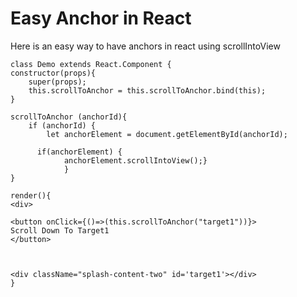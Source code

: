 # Easy Anchor in React

Here is an easy way to have anchors in react using scrollIntoView



```text
class Demo extends React.Component {
constructor(props){
    super(props);
    this.scrollToAnchor = this.scrollToAnchor.bind(this);
}
  
scrollToAnchor (anchorId){
    if (anchorId) {   
        let anchorElement = document.getElementById(anchorId);
        
      if(anchorElement) {       
			anchorElement.scrollIntoView();}
			}
}

render(){
<div>

<button onClick={()=>(this.scrollToAnchor("target1"))}>
Scroll Down To Target1
</button>



<div className="splash-content-two" id='target1'></div>
}
```

